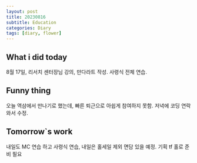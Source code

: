 ```yaml
---
layout: post
title: 20230816
subtitle: Education
categories: Diary
tags: [diary, flower]
---
```


## What i did today
8월 17일, 리서치 센터장님 강의, 만다라트 작성. 사령식 전체 연습.

## Funny thing
오늘 역삼에서 만나기로 했는데, 빠른 퇴근으로 아쉽게 참여하지 못함.
저녁에 코딩 연락와서 수정.

## Tomorrow`s work
내일도 MC 연습 하고 사령식 연습, 내일은 홀세일 제외 면담 있을 예정. 기획 tf 홀로 준비 필요
